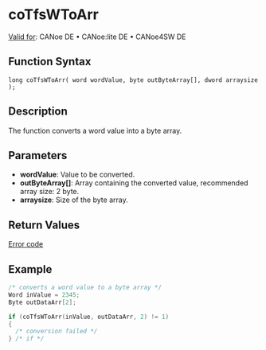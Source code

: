 # coTfsWToArr

[Valid for](../../../../Shared/FeatureAvailability.md): CANoe DE • CANoe:lite DE • CANoe4SW DE

## Function Syntax

```plaintext
long coTfsWToArr( word wordValue, byte outByteArray[], dword arraysize );
```

## Description

The function converts a word value into a byte array.

## Parameters

- **wordValue**: Value to be converted.
- **outByteArray[]**: Array containing the converted value, recommended array size: 2 byte.
- **arraysize**: Size of the byte array.

## Return Values

[Error code](../CAPLfunctionsCANopenNLTFSErrorCodes.md)

## Example

```c
/* converts a word value to a byte array */
Word inValue = 2345;
Byte outDataArr[2];

if (coTfsWToArr(inValue, outDataArr, 2) != 1)
{
  /* conversion failed */
} /* if */
```
